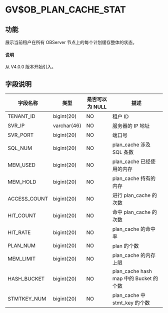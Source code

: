 # GV$OB_PLAN_CACHE_STAT

## 功能

展示当前租户在所有 OBServer 节点上的每个计划缓存整体的状态。

<main id="notice" type='explain'>
  <h4>说明</h4>
  <p>从 V4.0.0 版本开始引入。</p>
</main>

## 字段说明

|     字段名称     |     类型      | 是否可以为 NULL |                描述                 |
|--------------|-------------|------------|-----------------------------------|
| TENANT_ID    | bigint(20)  | NO         | 租户 ID                             |
| SVR_IP       | varchar(46) | NO         | 服务器的 IP 地址                        |
| SVR_PORT     | bigint(20)  | NO         | 端口号                               |
| SQL_NUM      | bigint(20)  | NO         | plan_cache 涉及 SQL 条数              |
| MEM_USED     | bigint(20)  | NO         | plan_cache 已经使用的内存                |
| MEM_HOLD     | bigint(20)  | NO         | plan_cache 持有的内存                  |
| ACCESS_COUNT | bigint(20)  | NO         | 进行 plan_cache 的次数                 |
| HIT_COUNT    | bigint(20)  | NO         | 命中 plan_cache 的次数                 |
| HIT_RATE     | bigint(20)  | NO         | plan_cache 的命中率                   |
| PLAN_NUM     | bigint(20)  | NO         | plan 的个数                          |
| MEM_LIMIT    | bigint(20)  | NO         | plan_cache 的内存上限                  |
| HASH_BUCKET  | bigint(20)  | NO         | plan_cache hash map 中的 Bucket 的个数 |
| STMTKEY_NUM  | bigint(20)  | NO         | plan_cache 中 stmt_key 的个数         |
